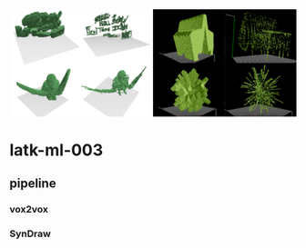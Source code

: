 <img src="./docs/train_test_example_210715.jpg">

# latk-ml-003
## pipeline
### vox2vox
### SynDraw
